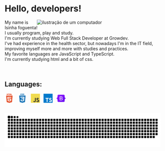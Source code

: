 <h1>Hello, developers!</h1>

<img src="https://raw.githubusercontent.com/MicaelliMedeiros/micaellimedeiros/master/image/computer-illustration.png" alt="ilustração de um computador" min-width="400px" max-width="400px" width="400px" align="right">

<p align="left">
  My name is Isinha foguenta!<br>
  I usually program, play and study.<br>
  I'm currently studying Web Full Stack Developer at Growdev.<br>
  I've had experience in the health sector, but nowadays I'm in the IT field, improving myself more and more with studies and practices.<br>
  My favorite languages are JavaScript and TypeScript.<br>
  I'm currently studying html and a bit of css.<br>
 </p>
 
<br>

<h2>Languages:</h2>

<div>
  <img src="https://github.com/devicons/devicon/blob/master/icons/html5/html5-plain-wordmark.svg" title="HTML5" alt="HTML" width="30" height="30"/>&nbsp;&nbsp;
  <img src="https://github.com/devicons/devicon/blob/master/icons/css3/css3-plain-wordmark.svg"  title="CSS3" alt="CSS" width="30" height="30"/>&nbsp;&nbsp;
  <img src="https://github.com/devicons/devicon/blob/master/icons/javascript/javascript-original.svg" title="JavaScript" alt="JavaScript" width="30" height="30"/>&nbsp;&nbsp;
  <img src="https://github.com/devicons/devicon/blob/master/icons/typescript/typescript-original.svg" title="TypeScript" alt="TypeScript" width="30" height="30"/>&nbsp;&nbsp;
  <img src="https://github.com/devicons/devicon/blob/master/icons/bootstrap/bootstrap-original.svg" title="Bootstrap" alt="Bootstrap" width="30" height="30"/>&nbsp;&nbsp;
</div>

</div>

##

<picture>
  <source
    media="(prefers-color-scheme: dark)"
    srcset="https://raw.githubusercontent.com/platane/snk/output/github-contribution-grid-snake-dark.svg"
  />
  <source
    media="(prefers-color-scheme: light)"
    srcset="https://raw.githubusercontent.com/platane/snk/output/github-contribution-grid-snake.svg"
  />
  <img
    alt="github contribution grid snake animation"
    src="https://raw.githubusercontent.com/platane/snk/output/github-contribution-grid-snake.svg"
  />
</picture>

##




<!---
djon4thaN/djon4thaN is a ✨ special ✨ repository because its `README.md` (this file) appears on your GitHub profile.
You can click the Preview link to take a look at your changes.
--->
